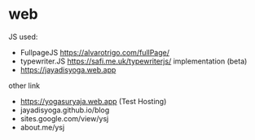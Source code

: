 # web

JS used:
* FullpageJS      https://alvarotrigo.com/fullPage/
* typewriter.JS   https://safi.me.uk/typewriterjs/
‏‏‎ ‎
implementation (beta)
* https://jayadisyoga.web.app

other link
* https://yogasuryaja.web.app (Test Hosting)
* jayadisyoga.github.io/blog
* sites.google.com/view/ysj
* about.me/ysj



